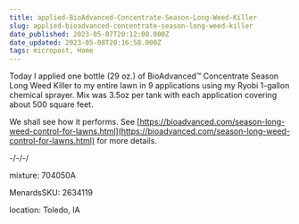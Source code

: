 ```yaml
---
title: applied-BioAdvanced-Concentrate-Season-Long-Weed-Killer
slug: applied-bioadvanced-concentrate-season-long-weed-killer
date_published: 2023-05-07T20:12:00.000Z
date_updated: 2023-05-08T20:16:58.000Z
tags: micropost, Home
---
```


Today I applied one bottle (29 oz.) of  BioAdvanced™ Concentrate Season Long Weed Killer to my entire lawn in 9 applications using my Ryobi 1-gallon chemical sprayer.  Mix was 3.5oz per tank with each application covering about 500 square feet.

We shall see how it performs.  See [https://bioadvanced.com/season-long-weed-control-for-lawns.html](https://bioadvanced.com/season-long-weed-control-for-lawns.html) for more details.

-/-/-/

mixture: 704050A

MenardsSKU: 2634119

location: Toledo, IA
